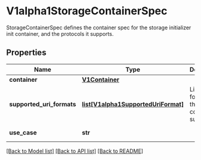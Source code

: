 # V1alpha1StorageContainerSpec

StorageContainerSpec defines the container spec for the storage initializer init container, and the protocols it supports.
## Properties
Name | Type | Description | Notes
------------ | ------------- | ------------- | -------------
**container** | [**V1Container**](https://github.com/kubernetes-client/python/blob/master/kubernetes/docs/V1Container.md) |  | 
**supported_uri_formats** | [**list[V1alpha1SupportedUriFormat]**](V1alpha1SupportedUriFormat.md) | List of URI formats that this container supports | 
**use_case** | **str** |  | [default to '']

[[Back to Model list]](../README.md#documentation-for-models) [[Back to API list]](../README.md#documentation-for-api-endpoints) [[Back to README]](../README.md)


